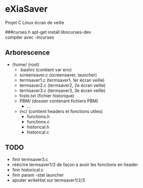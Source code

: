 # eXiaSaver
Projet C Linux écran de veille

###curses.h
apt-get install libncurses-dev<br />
compiler avec -lncurses

## Arborescence
* /home/ (root)
  * .bashrc (contient var env)
  * screensaver.c (screensaver, launcher)
  * termsaver1.c (termsaver1, 1er écran veille)
  * termsaver2.c (termsaver2, 2e  écran veille)
  * termsaver3.c (termsaver3, 3e  écran veille)
  * histo.txt (fichier historique)
  * PBM/ (dossier contenant fichiers PBM)
    * ...
  * inc/ (contient headers et fonctions utiles)
    * functions.h
    * functions.c
    * historical.h
    * historical.c

## TODO
* finir termsaver3.c
* réécrire termsaver1/2 de façon à avoir les fonctions en header
* finir historical.c
* finir param -stat launcher
* ajouter writeHist sur termsaver1/2/3
